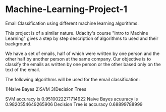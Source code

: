 # Machine-Learning-Project-1
Email Classification using different machine learning algorithms.

This project is of a similar nature. Udacity's course "Intro to Machine Learning" gives a step by step description of algorithms to used and their background.

We have a set of emails, half of which were written by one person and the other half by another person at the same company. Our objective is to classify the emails as written by one person or the other based only on the text of the email.

The following algorithms will be used for the email classification:

1)Naive Bayes
2)SVM 
3)Decision Trees

SVM accuracy is 0.9510022271714922 
Naive Bayes acuuracy is 0.9820554649265906
Decision Tree is accuracy 0.68899788999

